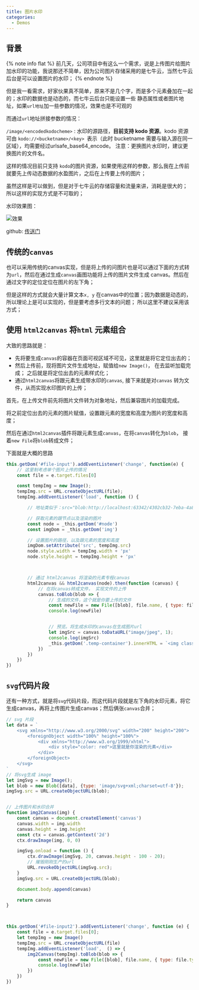```yaml
---
title: 图片水印
categories:
  - Demos
---
```


## 背景

{% note info flat %}
前几天，公司项目中有这么一个需求，说是上传图片给图片加水印的功能，我说那还不简单，因为公司图片存储采用的是七牛云，当然七牛云后台是可以设置图片的水印；
{% endnote %}

但是我一看需求，好家伙果真不简单，原来不是几个字，而是多个元素叠加在一起的；水印的数据也是动态的，而七牛云后台只能设置一些
静态属性或者图片地址，如果`url地址`加一些参数的情况，效果也是不可观的

而通过`url`地址拼接参数的情况：

`/image/<encodedkodocheme>` : 水印的源路径，**目前支持 kodo 资源**。kodo 资源可由 `kodo://<bucketname>/<key> `表示（此时 bucketname 需要与输入源在同一区域），均需要经过urlsafe_base64_encode。
注意：更换图片水印时，建议更换图片的文件名。

这样的情况目前只支持 `kodo`的图片资源，如果使用这样的参数，那么我在上传前就要先上传动态数据的水盈图片，之后在上传要上传的图片；

虽然这样是可以做到，但是对于七牛云的存储容量和流量来讲，消耗是很大的； 所以这样的实现方式是不可取的；

水印效果图：

![效果](http://qiniu.wangxiaoze.wang/hexo-blog/qn_canvas.svg)

github: [传送门](https://github.com/wangxiaoze-view/web-case/tree/main/js/img-canvas)

## 传统的`canvas`

也可以采用传统的canvas实现，但是将上传的问图片也是可以通过下面的方式转为`url`，然后在通过生成`canvas`画图功能将上传的图片文件生成
canvas。然后在通过文字的定位定位在图片的左下角；

但是这样的方式就会大量计算文本`x, y` 在canvas中的位置；因为数据是动态的，所以理论上是可以实现的，但是要考虑多行文本的问题； 所以这里不建议采用该方式；

## 使用 `html2canvas` 将`html`   元素组合

大致的思路就是：

- 先将要生成`canvas`的容器在页面可视区域不可见，这里就是将它定位出去的；
- 然后上传前，现将图片文件生成地址，赋值给`new Image()`， 在去监听加载完成； 之后就是将定位出去的元素样式化；
- 通过`html2canvas`将跟元素生成带水印的`canvas`, 接下来就是对`canvas` 转为文件，从而实现水印图片的上传；

首先，在上传文件前先将图片文件转为对象地址，然后兼容图片的加载完成。

将之前定位出去的元素的图片赋值，设置跟元素的宽度和高度为图片的宽度和高度；

然后在通过`html2canvas`插件将跟元素生成`canvas`，在将`canvas`转化为`blob`， 接着`new File`将`blob`转成文件；

下面就是大概的思路

``` js
this.getDom('#file-input').addEventListener('change', function(e) {
    // 这里制考虑单个图片上传的情况
    const file = e.target.files[0]

    const tempImg = new Image();
    tempImg.src = URL.createObjectURL(file);
    tempImg.addEventListener('load', function () {

        // 地址类似于：src="blob:http://localhost:63342/4302cb32-7eba-4a89-bd4a-66649bce781e"

        // 获取元素的跟节点以及渲染的图片
        const node = _this.getDom('#node')
        const imgDom = _this.getDom('img')

        // 设置图片的路径，以及跟元素的宽度和高度
        imgDom.setAttribute('src', tempImg.src)
        node.style.width = tempImg.width + 'px'
        node.style.height = tempImg.height + 'px'



        // 通过 html2canvas 将渲染的元素专程canvas
        html2canvas && html2canvas(node).then(function (canvas) {
            // 在将canvas转成文件， 实现文件的上传
            canvas.toBlob(blob => {
                // 生成的文件，这个就是你要上传的文件
                const newFile = new File([blob], file.name, { type: file.type })
                console.log(newFile)


                // 预览。将生成水印的canvas在生成图片url
                let imgSrc = canvas.toDataURL("image/jpeg", 1);
                console.log(imgSrc)
                _this.getDom('.temp-container').innerHTML = `<img class="show" style="width: ${tempImg.width}px; height: ${tempImg.height}px" src="${imgSrc}" alt="" />`;
            })
        })
    })
})

```


## `svg`代码片段

还有一种方式，就是将`svg`代码片段，而这代码片段就是左下角的水印元素，将它生成canvas，再将上传图片生成canvas；然后俩张`canvas`合并；

``` js
// svg 片段
let data = `
    <svg xmlns="http://www.w3.org/2000/svg" width="200" height="200">
        <foreignObject width="100%" height="100%">
            <div xmlns="http://www.w3.org/1999/xhtml">
                <div style="color: red">这里就是你渲染的元素</div>
            </div>
        </foreignObject>
    </svg>
`
// 将svg生成 image
let imgSvg = new Image();
let blob = new Blob([data], {type: 'image/svg+xml;charset=utf-8'});
imgSvg.src = URL.createObjectURL(blob);


// 上传图片和水印合并
function img2Canvas(img) {
    const canvas = document.createElement('canvas')
    canvas.width = img.width
    canvas.height = img.height
    const ctx = canvas.getContext('2d')
    ctx.drawImage(img, 0, 0)

    imgSvg.onload = function () {
        ctx.drawImage(imgSvg, 20, canvas.height - 100 - 20);
        // 摧毁刚刚生产的url
        URL.revokeObjectURL(imgSvg.src);
    }
    imgSvg.src = URL.createObjectURL(blob);

    document.body.append(canvas)

    return canvas
}



this.getDom('#file-input2').addEventListener('change', function (e) {
    const file = e.target.files[0];
    let tempImg = new Image()
    tempImg.src = URL.createObjectURL(file)
    tempImg.addEventListener('load',  () => {
        img2Canvas(tempImg).toBlob(blob => {
            const newFile = new File([blob], file.name, { type: file.type })
            console.log(newFile)
        })
    })
})

```
